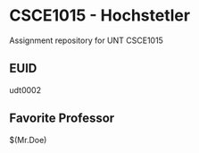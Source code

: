 # CSCE1015 - Hochstetler
Assignment repository for UNT CSCE1015

## EUID
udt0002
## Favorite Professor
$(Mr.Doe)
